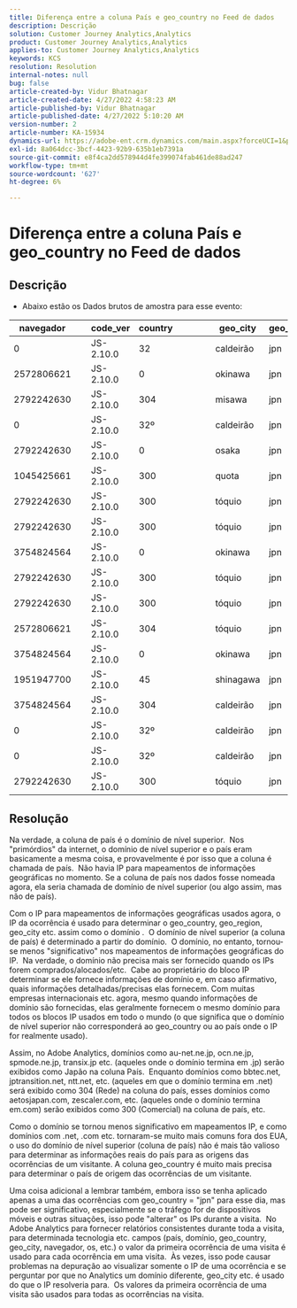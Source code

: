 ```yaml
---
title: Diferença entre a coluna País e geo_country no Feed de dados
description: Descrição
solution: Customer Journey Analytics,Analytics
product: Customer Journey Analytics,Analytics
applies-to: Customer Journey Analytics,Analytics
keywords: KCS
resolution: Resolution
internal-notes: null
bug: false
article-created-by: Vidur Bhatnagar
article-created-date: 4/27/2022 4:58:23 AM
article-published-by: Vidur Bhatnagar
article-published-date: 4/27/2022 5:10:20 AM
version-number: 2
article-number: KA-15934
dynamics-url: https://adobe-ent.crm.dynamics.com/main.aspx?forceUCI=1&pagetype=entityrecord&etn=knowledgearticle&id=d82587a9-e6c5-ec11-a7b6-0022480a10ee
exl-id: 8a064dcc-3bcf-4423-92b9-635b1eb7391a
source-git-commit: e8f4ca2dd578944d4fe399074fab461de88ad247
workflow-type: tm+mt
source-wordcount: '627'
ht-degree: 6%

---
```


# Diferença entre a coluna País e geo_country no Feed de dados

## Descrição


- Abaixo estão os Dados brutos de amostra para esse evento:



| navegador |   | code_ver | country |   |   |   | geo_city | geo_country |   |   |   |   |
| --- | --- | --- | --- | --- | --- | --- | --- | --- | --- | --- | --- | --- |
| 0 |   | JS-2.10.0 | 32 |   |   |   | caldeirão | jpn |   |   |   |   |
| 2572806621 |   | JS-2.10.0 | 0 |   |   |   | okinawa | jpn |   |   |   |   |
| 2792242630 |   | JS-2.10.0 | 304 |   |   |   | misawa | jpn |   |   |   |   |
| 0 |   | JS-2.10.0 | 32º |   |   |   | caldeirão | jpn |   |   |   |   |
| 2792242630 |   | JS-2.10.0 | 0 |   |   |   | osaka | jpn |   |   |   |   |
| 1045425661 |   | JS-2.10.0 | 300   |   |   |   | quota | jpn |   |   |   |   |
| 2792242630 |   | JS-2.10.0 | 300   |   |   |   | tóquio | jpn |   |   |   |   |
| 2792242630 |   | JS-2.10.0 | 300   |   |   |   | tóquio | jpn |   |   |   |   |
| 3754824564 |   | JS-2.10.0 | 0 |   |   |   | okinawa | jpn |   |   |   |   |
| 2792242630 |   | JS-2.10.0 | 300   |   |   |   | tóquio | jpn |   |   |   |   |
| 2792242630 |   | JS-2.10.0 | 300   |   |   |   | tóquio | jpn |   |   |   |   |
| 2572806621 |   | JS-2.10.0 | 304 |   |   |   | tóquio | jpn |   |   |   |   |
| 3754824564 |   | JS-2.10.0 | 0 |   |   |   | okinawa | jpn |   |   |   |   |
| 1951947700 |   | JS-2.10.0 | 45 |   |   |   | shinagawa | jpn |   |   |   |   |
| 3754824564 |   | JS-2.10.0 | 304 |   |   |   | caldeirão | jpn |   |   |   |   |
| 0 |   | JS-2.10.0 | 32º |   |   |   | caldeirão | jpn |   |   |   |   |
| 0 |   | JS-2.10.0 | 32º |   |   |   | caldeirão | jpn |   |   |   |   |
| 2792242630 |   | JS-2.10.0 | 300   |   |   |   | tóquio | jpn |   |   |   |   |





## Resolução


Na verdade, a coluna de país é o domínio de nível superior.  Nos &quot;primórdios&quot; da internet, o domínio de nível superior e o país eram basicamente a mesma coisa, e provavelmente é por isso que a coluna é chamada de país.  Não havia IP para mapeamentos de informações geográficas no momento. Se a coluna de país nos dados fosse nomeada agora, ela seria chamada de domínio de nível superior (ou algo assim, mas não de país).

Com o IP para mapeamentos de informações geográficas usados agora, o IP da ocorrência é usado para determinar o geo_country, geo_region, geo_city etc. assim como o domínio .  O domínio de nível superior (a coluna de país) é determinado a partir do domínio.  O domínio, no entanto, tornou-se menos &quot;significativo&quot; nos mapeamentos de informações geográficas do IP.  Na verdade, o domínio não precisa mais ser fornecido quando os IPs forem comprados/alocados/etc.  Cabe ao proprietário do bloco IP determinar se ele fornece informações de domínio e, em caso afirmativo, quais informações detalhadas/precisas elas fornecem. Com muitas empresas internacionais etc. agora, mesmo quando informações de domínio são fornecidas, elas geralmente fornecem o mesmo domínio para todos os blocos IP usados em todo o mundo (o que significa que o domínio de nível superior não corresponderá ao geo_country ou ao país onde o IP for realmente usado).

Assim, no Adobe Analytics, domínios como au-net.ne.jp, ocn.ne.jp, spmode.ne.jp, transix.jp etc. (aqueles onde o domínio termina em .jp) serão exibidos como Japão na coluna País.  Enquanto domínios como bbtec.net, jptransition.net, ntt.net, etc. (aqueles em que o domínio termina em .net) será exibido como 304 (Rede) na coluna do país, esses domínios como aetosjapan.com, zescaler.com, etc. (aqueles onde o domínio termina em.com) serão exibidos como 300 (Comercial) na coluna de país, etc.

Como o domínio se tornou menos significativo em mapeamentos IP, e como domínios com .net, .com etc. tornaram-se muito mais comuns fora dos EUA, o uso do domínio de nível superior (coluna de país) não é mais tão valioso para determinar as informações reais do país para as origens das ocorrências de um visitante. A coluna geo_country é muito mais precisa para determinar o país de origem das ocorrências de um visitante.

Uma coisa adicional a lembrar também, embora isso se tenha aplicado apenas a uma das ocorrências com geo_country = &quot;jpn&quot; para esse dia, mas pode ser significativo, especialmente se o tráfego for de dispositivos móveis e outras situações, isso pode &quot;alterar&quot; os IPs durante a visita.  No Adobe Analytics para fornecer relatórios consistentes durante toda a visita, para determinada tecnologia etc. campos (país, domínio, geo_country, geo_city, navegador, os, etc.) o valor da primeira ocorrência de uma visita é usado para cada ocorrência em uma visita.  Às vezes, isso pode causar problemas na depuração ao visualizar somente o IP de uma ocorrência e se perguntar por que no Analytics um domínio diferente, geo_city etc. é usado do que o IP resolveria para.  Os valores da primeira ocorrência de uma visita são usados para todas as ocorrências na visita.
